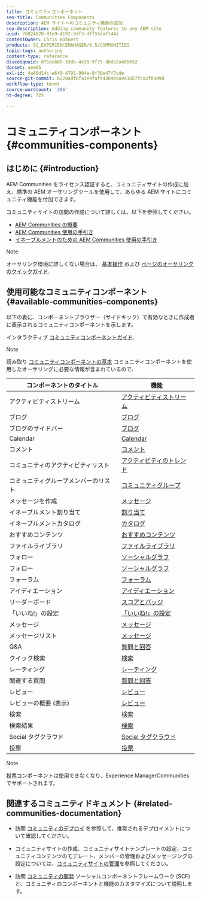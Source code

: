 ```yaml
---
title: コミュニティコンポーネント
seo-title: Communities Components
description: AEM サイトへのコミュニティ機能の追加
seo-description: Adding community features to any AEM site
uuid: 76824820-81e9-4192-8df3-dff55eaf144e
contentOwner: Chris Bohnert
products: SG_EXPERIENCEMANAGER/6.5/COMMUNITIES
topic-tags: authoring
content-type: reference
discoiquuid: df1ac689-33db-4e30-9f75-3bda2a485652
docset: aem65
exl-id: 4a49d14c-e6f0-4791-904e-8f30e47f7cde
source-git-commit: b220adf6fa3e9faf94389b9a9416b7fca2f89d9d
workflow-type: tm+mt
source-wordcount: '286'
ht-degree: 72%

---
```


# コミュニティコンポーネント {#communities-components}

## はじめに {#introduction}

AEM Communities をライセンス認証すると、コミュニティサイトの作成に加え、標準の AEM オーサリングツールを使用して、あらゆる AEM サイトにコミュニティ機能を付加できます。

コミュニティサイトの訪問の作成について詳しくは、以下を参照してください。

* [AEM Communities の概要](/help/communities/overview.md)
* [AEM Communities 使用の手引き](/help/communities/getting-started.md)
* [イネーブルメントのための AEM Communities 使用の手引き](/help/communities/getting-started-enablement.md)

>[!NOTE]
>
>オーサリング環境に詳しくない場合は、 [基本操作](/help/sites-authoring/basic-handling.md) および [ページのオーサリングのクイックガイド](/help/sites-authoring/qg-page-authoring.md).

## 使用可能なコミュニティコンポーネント {#available-communities-components}

以下の表に、コンポーネントブラウザー（サイドキック）で有効なときに作成者に表示されるコミュニティコンポーネントを示します。

インタラクティブ [コミュニティコンポーネントガイド](/help/communities/components-guide.md).

>[!NOTE]
>
>読み取り [コミュニティコンポーネントの基本](/help/communities/basics.md) コミュニティコンポーネントを使用したオーサリングに必要な情報が含まれているので、

| **コンポーネントのタイトル** | **機能** |
|---|---|
| アクティビティストリーム | [アクティビティストリーム](/help/communities/activities.md) |
| ブログ | [ブログ](/help/communities/blog-feature.md) |
| ブログのサイドバー | [ブログ](/help/communities/blog-feature.md) |
| Calendar | [Calendar](/help/communities/calendar.md) |
| コメント | [コメント](/help/communities/comments.md) |
| コミュニティのアクティビティリスト | [アクティビティのトレンド](/help/communities/trends.md) |
| コミュニティグループメンバーのリスト | [コミュニティグループ](/help/communities/creating-groups.md) |
| メッセージを作成 | [メッセージ](/help/communities/configure-messaging.md) |
| イネーブルメント割り当て | [割り当て](/help/communities/assignments.md) |
| イネーブルメントカタログ | [カタログ](/help/communities/catalog.md) |
| おすすめコンテンツ | [おすすめコンテンツ](/help/communities/featured.md) |
| ファイルライブラリ | [ファイルライブラリ](/help/communities/file-library.md) |
| フォロー | [ソーシャルグラフ](/help/communities/socialgraph.md) |
| フォロー | [ソーシャルグラフ](/help/communities/socialgraph.md) |
| フォーラム | [フォーラム](/help/communities/forum.md) |
| アイディエーション | [アイディエーション](/help/communities/ideation-feature.md) |
| リーダーボード | [スコアとバッジ](/help/communities/enabling-leaderboard.md) |
| 「いいね!」の設定 | [「いいね!」の設定](/help/communities/liking.md) |
| メッセージ | [メッセージ](/help/communities/configure-messaging.md) |
| メッセージリスト | [メッセージ](/help/communities/configure-messaging.md) |
| Q&amp;A | [質問と回答](/help/communities/working-with-qna.md) |
| クイック検索 | [検索](/help/communities/search.md) |
| レーティング | [レーティング](/help/communities/rating.md) |
| 関連する質問 | [質問と回答](/help/communities/working-with-qna.md) |
| レビュー | [レビュー](/help/communities/reviews.md) |
| レビューの概要 (表示) | [レビュー](/help/communities/reviews.md) |
| 検索 | [検索](/help/communities/search.md) |
| 検索結果 | [検索](/help/communities/search.md) |
| Social タグクラウド | [Social タグクラウド](/help/communities/tagcloud.md) |
| 投票 | [投票](/help/communities/voting.md) |

>[!NOTE]
>
>投票コンポーネントは使用できなくなり、Experience ManagerCommunities でサポートされます。

## 関連するコミュニティドキュメント {#related-communities-documentation}

* 訪問 [コミュニティのデプロイ](/help/communities/deploy-communities.md) を参照して、推奨されるデプロイメントについて確認してください。

* コミュニティサイトの作成、コミュニティサイトテンプレートの設定、コミュニティコンテンツのモデレート、メンバーの管理およびメッセージングの設定については、[コミュニティサイトの管理](/help/communities/administer-landing.md)を参照してください。

* 訪問 [コミュニティの開発](/help/communities/communities.md) ソーシャルコンポーネントフレームワーク (SCF) と、コミュニティのコンポーネントと機能のカスタマイズについて説明します。
